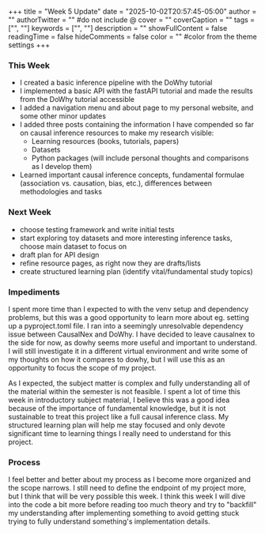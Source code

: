 +++
title = "Week 5 Update"
date = "2025-10-02T20:57:45-05:00"
author = ""
authorTwitter = "" #do not include @
cover = ""
coverCaption = ""
tags = ["", ""]
keywords = ["", ""]
description = ""
showFullContent = false
readingTime = false
hideComments = false
color = "" #color from the theme settings
+++

### This Week
- I created a basic inference pipeline with the DoWhy tutorial
- I implemented a basic API with the fastAPI tutorial and made the results from the DoWhy tutorial accessible
- I added a navigation menu and about page to my personal website, and some other minor updates
- I added three posts containing the information I have compended so far on causal inference resources to make my research visible:
  - Learning resources (books, tutorials, papers)
  - Datasets
  - Python packages (will include personal thoughts and comparisons as I develop them)
- Learned important causal inference concepts, fundamental formulae (association vs. causation, bias, etc.), differences between methodologies and tasks

### Next Week
- choose testing framework and write initial tests
- start exploring toy datasets and more interesting inference tasks, choose main dataset to focus on
- draft plan for API design
- refine resource pages, as right now they are drafts/lists
- create structured learning plan (identify vital/fundamental study topics)

### Impediments
I spent more time than I expected to with the venv setup and dependency problems, but this was a good opportunity to learn more about eg. setting up a pyproject.toml file. I ran into a seemingly unresolvable dependency issue between CausalNex and DoWhy. I have decided to leave causalnex to the side for now, as dowhy seems more useful and important to understand. I will still investigate it in a different virtual environment and write some of my thoughts on how it compares to dowhy, but I will use this as an opportunity to focus the scope of my project.

As I expected, the subject matter is complex and fully understanding all of the material within the semester is not feasible. I spent a lot of time this week in introductory subject material, I believe this was a good idea because of the importance of fundamental knowledge, but it is not sustainable to treat this project like a full causal inference class. My structured learning plan will help me stay focused and only devote significant time to learning things I really need to understand for this project.

### Process
I feel better and better about my process as I become more organized and the scope narrows. I still need to define the endpoint of my project more, but I think that will be very possible this week. I think this week I will dive into the code a bit more before reading too much theory and try to "backfill" my understanding after implementing something to avoid getting stuck trying to fully understand something's implementation details.
